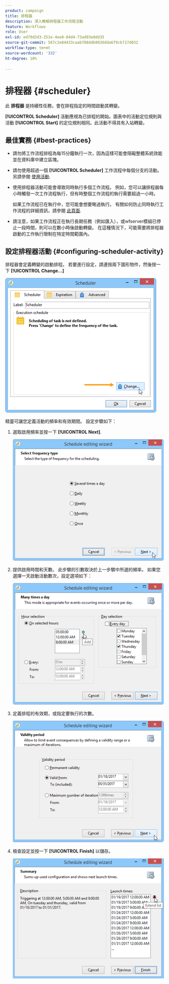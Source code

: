 ```yaml
---
product: campaign
title: 排程器
description: 深入瞭解排程器工作流程活動
feature: Workflows
role: User
exl-id: ed70d2d3-251e-4ee8-84d4-73ad03e8dd35
source-git-commit: 567c2e84433caab708ddb9026dda6f9cb717d032
workflow-type: tm+mt
source-wordcount: '332'
ht-degree: 10%

---
```


# 排程器 {#scheduler}



此 **排程器** 是持續性任務，會在排程指定的時間啟動其轉變。

**[!UICONTROL Scheduler]** 活動應視為已排程的開始。圖表中的活動定位規則與活動 **[!UICONTROL Start]** 的定位規則相同。此活動不得具有入站轉變。

## 最佳實務 {#best-practices}

* 請勿將工作流程排程為每15分鐘執行一次，因為這樣可能會阻礙整體系統效能並在資料庫中建立區塊。

* 請勿使用超過一個 **[!UICONTROL Scheduler]** 工作流程中每個分支的活動。 另請參閱 [使用活動](workflow-best-practices.md#using-activities).

* 使用排程器活動可能會導致同時執行多個工作流程。 例如，您可以讓排程器每小時觸發一次工作流程執行，但有時整個工作流程的執行需要超過一小時。

  如果工作流程已在執行中，您可能會想要略過執行。 有關如何防止同時執行工作流程的詳細資訊，請參閱 [此頁面](monitor-workflow-execution.md#preventing-simultaneous-multiple-executions).

* 請注意，如果工作流程正在執行長期任務（例如匯入），或wfserver模組已停止一段時間，則可以在數小時後啟動轉變。 在這種情況下，可能需要將排程器啟動的工作執行限制在特定時間範圍內。

## 設定排程器活動 {#configuring-scheduler-activity}

排程器會定義轉變的啟動排程。 若要進行設定，請連按兩下圖形物件，然後按一下 **[!UICONTROL Change...]**

![](assets/s_user_segmentation_scheduler.png)

精靈可讓您定義活動的頻率和有效期間。 設定步驟如下：

1. 選取啟用頻率並按一下 **[!UICONTROL Next]**.

   ![](assets/s_user_segmentation_scheduler2.png)

1. 提供啟用時間和天數。 此步驟的引數取決於上一步驟中所選的頻率。 如果您選擇一天啟動活動數次，設定選項如下：

   ![](assets/s_user_segmentation_scheduler3.png)

1. 定義排程的有效期，或指定要執行的次數。

   ![](assets/s_user_segmentation_scheduler4.png)

1. 檢查設定並按一下 **[!UICONTROL Finish]** 以儲存。

   ![](assets/s_user_segmentation_scheduler5.png)
